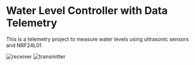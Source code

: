 # Water Level Controller with Data Telemetry
This is a telemetry project to measure water levels using ultrasonic sensors and NRF24L01


![receiver](https://user-images.githubusercontent.com/93894711/211598289-58671758-b9f0-4b00-aa82-464508d2d007.png)
![transmitter](https://user-images.githubusercontent.com/93894711/211598306-cfd41c0f-b078-42e4-a554-88ac60bd38ed.png)
